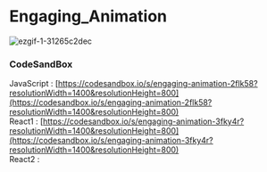 # Engaging_Animation

![ezgif-1-31265c2dec](https://github.com/MontaKr/Site/assets/115155803/8e42f1d2-acf4-426b-a4b8-95f4c521cbd2)

### CodeSandBox
JavaScript : [https://codesandbox.io/s/engaging-animation-2flk58?resolutionWidth=1400&resolutionHeight=800](https://codesandbox.io/s/engaging-animation-2flk58?resolutionWidth=1400&resolutionHeight=800) \
React1 : [https://codesandbox.io/s/engaging-animation-3fky4r?resolutionWidth=1400&resolutionHeight=800](https://codesandbox.io/s/engaging-animation-3fky4r?resolutionWidth=1400&resolutionHeight=800) \
React2 : []()
